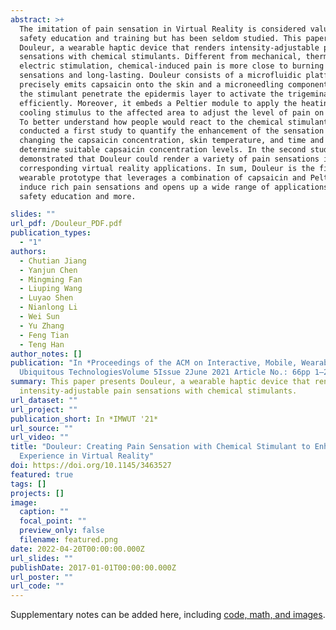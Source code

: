 ```yaml
---
abstract: >+
  The imitation of pain sensation in Virtual Reality is considered valuable for
  safety education and training but has been seldom studied. This paper presents
  Douleur, a wearable haptic device that renders intensity-adjustable pain
  sensations with chemical stimulants. Different from mechanical, thermal, or
  electric stimulation, chemical-induced pain is more close to burning
  sensations and long-lasting. Douleur consists of a microfluidic platform that
  precisely emits capsaicin onto the skin and a microneedling component to help
  the stimulant penetrate the epidermis layer to activate the trigeminal nerve
  efficiently. Moreover, it embeds a Peltier module to apply the heating or
  cooling stimulus to the affected area to adjust the level of pain on the skin.
  To better understand how people would react to the chemical stimulant, we
  conducted a first study to quantify the enhancement of the sensation by
  changing the capsaicin concentration, skin temperature, and time and to
  determine suitable capsaicin concentration levels. In the second study, we
  demonstrated that Douleur could render a variety of pain sensations in
  corresponding virtual reality applications. In sum, Douleur is the first
  wearable prototype that leverages a combination of capsaicin and Peltier to
  induce rich pain sensations and opens up a wide range of applications for
  safety education and more.

slides: ""
url_pdf: /Douleur_PDF.pdf 
publication_types:
  - "1"
authors:
  - Chutian Jiang
  - Yanjun Chen
  - Mingming Fan
  - Liuping Wang
  - Luyao Shen
  - Nianlong Li
  - Wei Sun
  - Yu Zhang
  - Feng Tian
  - Teng Han
author_notes: []
publication: "In *Proceedings of the ACM on Interactive, Mobile, Wearable and
  Ubiquitous TechnologiesVolume 5Issue 2June 2021 Article No.: 66pp 1–26*"
summary: This paper presents Douleur, a wearable haptic device that renders
  intensity-adjustable pain sensations with chemical stimulants.
url_dataset: ""
url_project: ""
publication_short: In *IMWUT '21*
url_source: ""
url_video: ""
title: "Douleur: Creating Pain Sensation with Chemical Stimulant to Enhance User
  Experience in Virtual Reality"
doi: https://doi.org/10.1145/3463527
featured: true
tags: []
projects: []
image:
  caption: ""
  focal_point: ""
  preview_only: false
  filename: featured.png
date: 2022-04-20T00:00:00.000Z
url_slides: ""
publishDate: 2017-01-01T00:00:00.000Z
url_poster: ""
url_code: ""
---
```

Supplementary notes can be added here, including [code, math, and images](https://doi.org/10.1145/3463527).
